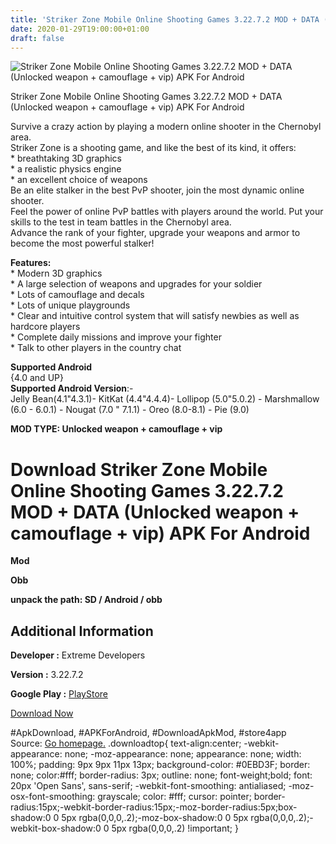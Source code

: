 ```yaml
---
title: 'Striker Zone Mobile Online Shooting Games 3.22.7.2 MOD + DATA (Unlocked weapon + camouflage + vip) APK For Android'
date: 2020-01-29T19:00:00+01:00
draft: false
---
```


![Striker Zone Mobile Online Shooting Games 3.22.7.2 MOD + DATA (Unlocked weapon + camouflage + vip) APK For Android](https://i1.wp.com/apkhome.net/wp-content/uploads/2020/01/Striker-Zone-Mobile-Online-Shooting-Games-3.22.7.2-MOD-DATA-Unlocked-weapon-camouflage-vip.png "Striker Zone Mobile Online Shooting Games 3.22.7.2 MOD + DATA (Unlocked weapon + camouflage + vip) APK For Android")

  

Striker Zone Mobile Online Shooting Games 3.22.7.2 MOD + DATA (Unlocked weapon + camouflage + vip) APK For Android

Survive a crazy action by playing a modern online shooter in the Chernobyl area.  
Striker Zone is a shooting game, and like the best of its kind, it offers:  
\* breathtaking 3D graphics  
\* a realistic physics engine  
\* an excellent choice of weapons  
Be an elite stalker in the best PvP shooter, join the most dynamic online shooter.  
Feel the power of online PvP battles with players around the world. Put your skills to the test in team battles in the Chernobyl area.  
Advance the rank of your fighter, upgrade your weapons and armor to become the most powerful stalker!

**Features:**  
\* Modern 3D graphics  
\* A large selection of weapons and upgrades for your soldier  
\* Lots of camouflage and decals  
\* Lots of unique playgrounds  
\* Clear and intuitive control system that will satisfy newbies as well as hardcore players  
\* Complete daily missions and improve your fighter  
\* Talk to other players in the country chat

**Supported Android**  
{4.0 and UP}  
**Supported Android Version**:-  
Jelly Bean(4.1"4.3.1)- KitKat (4.4"4.4.4)- Lollipop (5.0"5.0.2) - Marshmallow (6.0 - 6.0.1) - Nougat (7.0 " 7.1.1) - Oreo (8.0-8.1) - Pie (9.0)

**MOD TYPE: Unlocked weapon + camouflage + vip**

Download Striker Zone Mobile Online Shooting Games 3.22.7.2 MOD + DATA (Unlocked weapon + camouflage + vip) APK For Android
===========================================================================================================================

**Mod**

**Obb**

**unpack the path: SD / Android / obb**

Additional Information
----------------------

**Developer :** Extreme Developers

**Version :** 3.22.7.2

**Google Play :** [PlayStore](https://play.google.com/store/apps/details?id=com.extremedevelopers.strikerzone)

  

[Download Now](https://store4app.co/post/striker-zone-mobile-online-shooting-games-3-22-7-2-mod-data-unlocked-weapon-camouflage-vip-apk-for-android_1580319011)

  
#ApkDownload, #APKForAndroid, #DownloadApkMod, #store4app  
Source: [Go homepage.](https://store4app.co/post/striker-zone-mobile-online-shooting-games-3-22-7-2-mod-data-unlocked-weapon-camouflage-vip-apk-for-android_1580319011) .downloadtop{ text-align:center; -webkit-appearance: none; -moz-appearance: none; appearance: none; width: 100%; padding: 9px 9px 11px 13px; background-color: #0EBD3F; border: none; color:#fff; border-radius: 3px; outline: none; font-weight;bold; font: 20px 'Open Sans', sans-serif; -webkit-font-smoothing: antialiased; -moz-osx-font-smoothing: grayscale; color: #fff; cursor: pointer; border-radius:15px;-webkit-border-radius:15px;-moz-border-radius:5px;box-shadow:0 0 5px rgba(0,0,0,.2);-moz-box-shadow:0 0 5px rgba(0,0,0,.2);-webkit-box-shadow:0 0 5px rgba(0,0,0,.2) !important; }